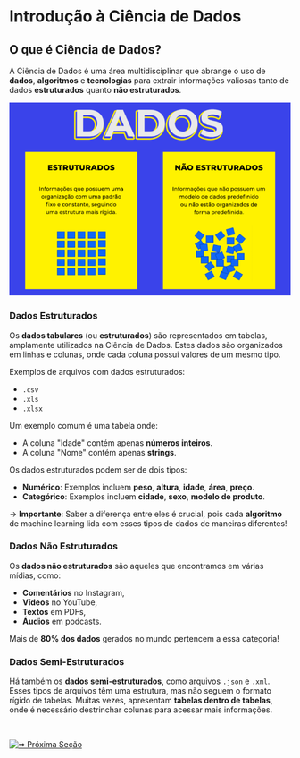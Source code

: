 # Introdução à Ciência de Dados

## O que é Ciência de Dados?
A Ciência de Dados é uma área multidisciplinar que abrange o uso de **dados**, **algoritmos** e **tecnologias** para extrair informações valiosas tanto de dados **estruturados** quanto **não estruturados**.

![alt text](/Imagens/image.png)

### Dados Estruturados
Os **dados tabulares** (ou **estruturados**) são representados em tabelas, amplamente utilizados na Ciência de Dados. Estes dados são organizados em linhas e colunas, onde cada coluna possui valores de um mesmo tipo.

Exemplos de arquivos com dados estruturados:
- `.csv`
- `.xls` 
- `.xlsx`

Um exemplo comum é uma tabela onde:
- A coluna "Idade" contém apenas **números inteiros**.
- A coluna "Nome" contém apenas **strings**.

Os dados estruturados podem ser de dois tipos:
- **Numérico**: Exemplos incluem **peso**, **altura**, **idade**, **área**, **preço**.
- **Categórico**: Exemplos incluem **cidade**, **sexo**, **modelo de produto**.

→ **Importante**: Saber a diferença entre eles é crucial, pois cada **algoritmo** de machine learning lida com esses tipos de dados de maneiras diferentes!

### Dados Não Estruturados
Os **dados não estruturados** são aqueles que encontramos em várias mídias, como:
- **Comentários** no Instagram,
- **Vídeos** no YouTube,
- **Textos** em PDFs,
- **Áudios** em podcasts.

Mais de **80% dos dados** gerados no mundo pertencem a essa categoria!

### Dados Semi-Estruturados
Há também os **dados semi-estruturados**, como arquivos `.json` e `.xml`. Esses tipos de arquivos têm uma estrutura, mas não seguem o formato rígido de tabelas. Muitas vezes, apresentam **tabelas dentro de tabelas**, onde é necessário destrinchar colunas para acessar mais informações.

<br>

[![➡ Próxima Seção](https://img.shields.io/badge/-➡_Próxima_Seção-blue?style=for-the-badge&color=007BFF)](https://github.com/biankyrou/data-science-lab/blob/main/Guia%20de%20Estudos/1-%20Introdu%C3%A7%C3%A3o/2-%20Aplica%C3%A7%C3%B5es%20e%20Conceitos%20Relacionados.md)

